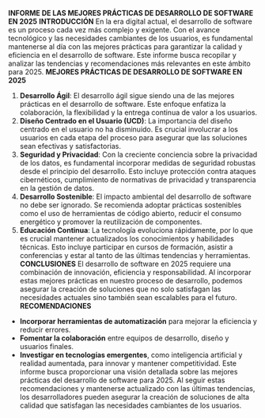 **INFORME DE LAS MEJORES PRÁCTICAS DE DESARROLLO DE SOFTWARE EN 2025**
**INTRODUCCIÓN**
En la era digital actual, el desarrollo de software es un proceso cada vez más complejo y exigente. Con el avance tecnológico y las necesidades cambiantes de los usuarios, es fundamental mantenerse al día con las mejores prácticas para garantizar la calidad y eficiencia en el desarrollo de software. Este informe busca recopilar y analizar las tendencias y recomendaciones más relevantes en este ámbito para 2025.
**MEJORES PRÁCTICAS DE DESARROLLO DE SOFTWARE EN 2025**
1. **Desarrollo Ágil**: El desarrollo ágil sigue siendo una de las mejores prácticas en el desarrollo de software. Este enfoque enfatiza la colaboración, la flexibilidad y la entrega continua de valor a los usuarios.
2. **Diseño Centrado en el Usuario (UCD)**: La importancia del diseño centrado en el usuario no ha disminuido. Es crucial involucrar a los usuarios en cada etapa del proceso para asegurar que las soluciones sean efectivas y satisfactorias.
3. **Seguridad y Privacidad**: Con la creciente conciencia sobre la privacidad de los datos, es fundamental incorporar medidas de seguridad robustas desde el principio del desarrollo. Esto incluye protección contra ataques cibernéticos, cumplimiento de normativas de privacidad y transparencia en la gestión de datos.
4. **Desarrollo Sostenible**: El impacto ambiental del desarrollo de software no debe ser ignorado. Se recomienda adoptar prácticas sostenibles como el uso de herramientas de código abierto, reducir el consumo energético y promover la reutilización de componentes.
5. **Educación Continua**: La tecnología evoluciona rápidamente, por lo que es crucial mantener actualizados los conocimientos y habilidades técnicas. Esto incluye participar en cursos de formación, asistir a conferencias y estar al tanto de las últimas tendencias y herramientas.
**CONCLUSIONES**
El desarrollo de software en 2025 requiere una combinación de innovación, eficiencia y responsabilidad. Al incorporar estas mejores prácticas en nuestro proceso de desarrollo, podemos asegurar la creación de soluciones que no solo satisfagan las necesidades actuales sino también sean escalables para el futuro.
**RECOMENDACIONES**
- **Incorporar herramientas de automatización** para mejorar la eficiencia y reducir errores.
- **Fomentar la colaboración** entre equipos de desarrollo, diseño y usuarios finales.
- **Investigar en tecnologías emergentes**, como inteligencia artificial y realidad aumentada, para innovar y mantener competitividad.
Este informe busca proporcionar una visión detallada sobre las mejores prácticas del desarrollo de software para 2025. Al seguir estas recomendaciones y mantenerse actualizado con las últimas tendencias, los desarrolladores pueden asegurar la creación de soluciones de alta calidad que satisfagan las necesidades cambiantes de los usuarios.